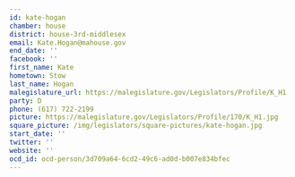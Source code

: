 ```yaml
---
id: kate-hogan
chamber: house
district: house-3rd-middlesex
email: Kate.Hogan@mahouse.gov
end_date: ''
facebook: ''
first_name: Kate
hometown: Stow
last_name: Hogan
malegislature_url: https://malegislature.gov/Legislators/Profile/K_H1
party: D
phone: (617) 722-2199
picture: https://malegislature.gov/Legislators/Profile/170/K_H1.jpg
square_picture: /img/legislators/square-pictures/kate-hogan.jpg
start_date: ''
twitter: ''
website: ''
ocd_id: ocd-person/3d709a64-6cd2-49c6-ad0d-b007e834bfec
---
```


